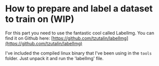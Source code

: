 # How to prepare and label a dataset to train on (WIP)

For this part you need to use the fantastic cool called Labellmg.
You can find it on Github here: 
[https://github.com/tzutalin/labelImg](https://github.com/tzutalin/labelImg)

I've included the compiled linux binary that I've been using in the `tools` folder.
Just unpack it and run the 'labelImg' file.

